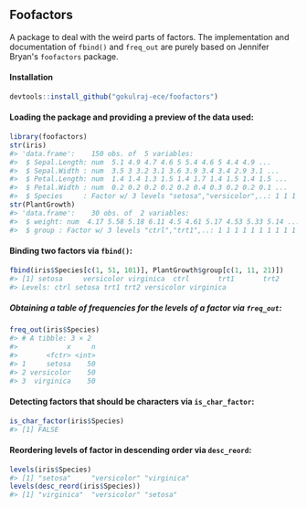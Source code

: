 
<!-- README.md is generated from README.Rmd. Please edit that file -->
Foofactors
----------

A package to deal with the weird parts of factors. The implementation and documentation of `fbind()` and `freq_out` are purely based on Jennifer Bryan's `foofactors` package.

#### Installation

``` r
devtools::install_github("gokulraj-ece/foofactors")
```

#### Loading the package and providing a preview of the data used:

``` r
library(foofactors)
str(iris)
#> 'data.frame':    150 obs. of  5 variables:
#>  $ Sepal.Length: num  5.1 4.9 4.7 4.6 5 5.4 4.6 5 4.4 4.9 ...
#>  $ Sepal.Width : num  3.5 3 3.2 3.1 3.6 3.9 3.4 3.4 2.9 3.1 ...
#>  $ Petal.Length: num  1.4 1.4 1.3 1.5 1.4 1.7 1.4 1.5 1.4 1.5 ...
#>  $ Petal.Width : num  0.2 0.2 0.2 0.2 0.2 0.4 0.3 0.2 0.2 0.1 ...
#>  $ Species     : Factor w/ 3 levels "setosa","versicolor",..: 1 1 1 1 1 1 1 1 1 1 ...
str(PlantGrowth)
#> 'data.frame':    30 obs. of  2 variables:
#>  $ weight: num  4.17 5.58 5.18 6.11 4.5 4.61 5.17 4.53 5.33 5.14 ...
#>  $ group : Factor w/ 3 levels "ctrl","trt1",..: 1 1 1 1 1 1 1 1 1 1 ...
```

#### Binding two factors via `fbind()`:

``` r
fbind(iris$Species[c(1, 51, 101)], PlantGrowth$group[c(1, 11, 21)])
#> [1] setosa     versicolor virginica  ctrl       trt1       trt2      
#> Levels: ctrl setosa trt1 trt2 versicolor virginica
```

##### Obtaining a table of frequencies for the levels of a factor via `freq_out`:

``` r
freq_out(iris$Species)
#> # A tibble: 3 × 2
#>            x     n
#>       <fctr> <int>
#> 1     setosa    50
#> 2 versicolor    50
#> 3  virginica    50
```

#### Detecting factors that should be characters via `is_char_factor`:

``` r
is_char_factor(iris$Species)
#> [1] FALSE
```

#### Reordering levels of factor in descending order via `desc_reord`:

``` r
levels(iris$Species)
#> [1] "setosa"     "versicolor" "virginica"
levels(desc_reord(iris$Species))
#> [1] "virginica"  "versicolor" "setosa"
```
